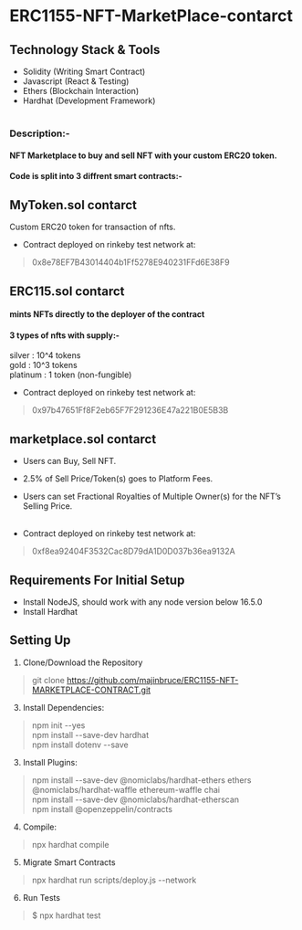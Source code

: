 # ERC1155-NFT-MarketPlace-contarct



## Technology Stack & Tools
* Solidity (Writing Smart Contract)
* Javascript (React & Testing)
* Ethers (Blockchain Interaction)
* Hardhat (Development Framework)

#
### Description:-
#### NFT Marketplace to buy and sell NFT with your custom ERC20 token.
#### Code is split into 3 diffrent smart contracts:-

## MyToken.sol contarct
Custom ERC20 token for transaction of nfts.
* Contract deployed on rinkeby test network at:

> 0x8e78EF7B43014404b1Ff5278E940231FFd6E38F9

## ERC115.sol contarct
#### mints NFTs directly to the deployer of the contract </br>
#### 3 types of nfts with supply:- </br>
silver    : 10^4 tokens </br>
gold      : 10^3 tokens </br>
platinum  : 1 token (non-fungible) </br>

* Contract deployed on rinkeby test network at:
> 0x97b47651Ff8F2eb65F7F291236E47a221B0E5B3B

## marketplace.sol contarct
* Users can Buy, Sell NFT.
* 2.5% of Sell Price/Token(s) goes to Platform Fees.
* Users can set Fractional Royalties of Multiple Owner(s) for the NFT’s Selling Price. </br> </br>

* Contract deployed on rinkeby test network at:
> 0xf8ea92404F3532Cac8D79dA1D0D037b36ea9132A

## Requirements For Initial Setup
* Install NodeJS, should work with any node version below 16.5.0
* Install Hardhat

## Setting Up
1. Clone/Download the Repository </br>
> git clone https://github.com/majinbruce/ERC1155-NFT-MARKETPLACE-CONTRACT.git
3. Install Dependencies:
> npm init --yes </br>
> npm install --save-dev hardhat </br>
> npm install dotenv --save </br>

3. Install Plugins:
> npm install --save-dev @nomiclabs/hardhat-ethers ethers @nomiclabs/hardhat-waffle ethereum-waffle chai </br>
> npm install --save-dev @nomiclabs/hardhat-etherscan  </br>
> npm install @openzeppelin/contracts

4. Compile:
> npx hardhat compile

5. Migrate Smart Contracts
> npx hardhat run scripts/deploy.js --network <network-name>

6. Run Tests
> $ npx hardhat test

